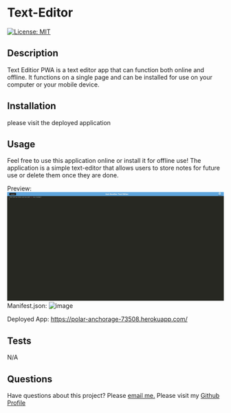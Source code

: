 # Text-Editor

[![License: MIT](https://img.shields.io/badge/License-MIT-yellow.svg)](https://opensource.org/licenses/MIT) 

## Description

Text Editior PWA is a text editor app that can function both online and offline. It functions on a single page and can be installed for use on your computer or your mobile device.

## Installation 

please visit the deployed application

## Usage

Feel free to use this application online or install it for offline use!
The application is a simple text-editor that allows users to store notes for future use or delete them once they are done. 

Preview: ![image](https://github.com/mariadolores06/Text-Editor-PWA/blob/main/assets/images/App-Preview.jpeg)
Manifest.json: ![image](https://github.com/mariadolores06/Text-Editor-PWA/assets/118150524/ef5bca16-31af-4c74-a63b-833531b2fee1)


Deployed App: https://polar-anchorage-73508.herokuapp.com/

## Tests
N/A

## Questions

Have questions about this project? Please [email me.](mailto:mrodriguez.psychology@gmail.com)
Please visit my [Github Profile](https://github.com/mariadolores06)

